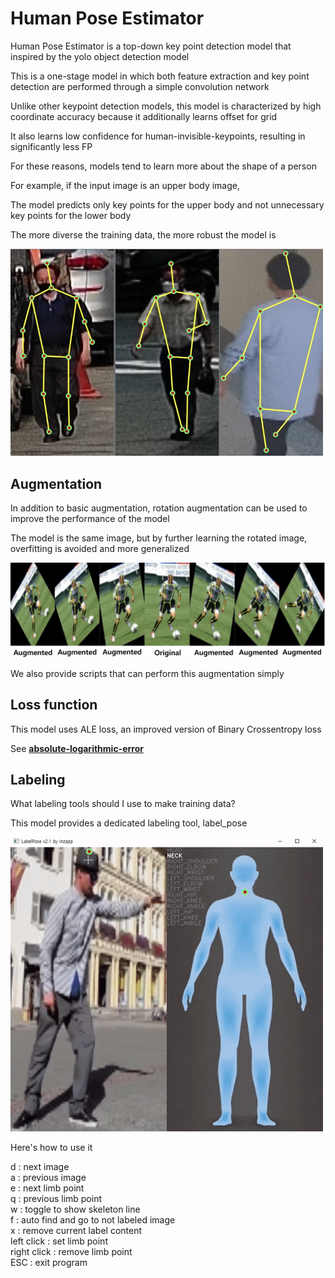 # Human Pose Estimator

Human Pose Estimator is a top-down key point detection model that inspired by the yolo object detection model

This is a one-stage model in which both feature extraction and key point detection are performed through a simple convolution network

Unlike other keypoint detection models, this model is characterized by high coordinate accuracy because it additionally learns offset for grid

It also learns low confidence for human-invisible-keypoints, resulting in significantly less FP

For these reasons, models tend to learn more about the shape of a person

For example, if the input image is an upper body image,

The model predicts only key points for the upper body and not unnecessary key points for the lower body

The more diverse the training data, the more robust the model is

<img src="/md/sample.jpg" width="500"><br>

## Augmentation

In addition to basic augmentation, rotation augmentation can be used to improve the performance of the model

The model is the same image, but by further learning the rotated image, overfitting is avoided and more generalized

<img src="/md/augmentation.jpg" width="800"><br>

We also provide scripts that can perform this augmentation simply

## Loss function

This model uses ALE loss, an improved version of Binary Crossentropy loss

See [**absolute-logarithmic-error**](https://github.com/inzapp/absolute-logarithmic-error)

## Labeling

What labeling tools should I use to make training data?

This model provides a dedicated labeling tool, label_pose

<img src="/md/label_pose.gif" width="500"><br>

Here's how to use it

d : next image<br>
a : previous image<br>
e : next limb point<br>
q : previous limb point<br>
w : toggle to show skeleton line<br>
f : auto find and go to not labeled image<br>
x : remove current label content<br>
left click : set limb point<br>
right click : remove limb point<br>
ESC : exit program
